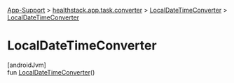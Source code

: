 
[App-Support](../../../index.html) > [healthstack.app.task.converter](../index.html) > [LocalDateTimeConverter](index.html) > [LocalDateTimeConverter](-local-date-time-converter.html)



# LocalDateTimeConverter



[androidJvm]\
fun [LocalDateTimeConverter](-local-date-time-converter.html)()




